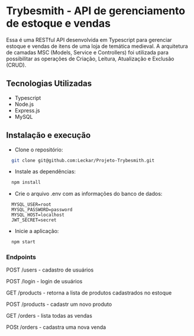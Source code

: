 
# Trybesmith - API de gerenciamento de estoque e vendas

Essa é uma RESTful API desenvolvida em Typescript para gerenciar estoque e vendas de itens de uma loja de temática medieval. A arquitetura de camadas MSC (Models, Service e Controllers) foi utilizada para possibilitar as operações de Criação, Leitura, Atualização e Exclusão (CRUD).

## Tecnologias Utilizadas
 - Typescript
 - Node.js
 - Express.js
 - MySQL

## Instalação e execução
 - Clone o repositório:
```bash
  git clone git@github.com:Leckar/Projeto-Trybesmith.git
```
 - Instale as dependências:
```bash
  npm install
```
 - Crie o arquivo .env com as informações do banco de dados:
```shell
  MYSQL_USER=root
  MYSQL_PASSWORD=password
  MYSQL_HOST=localhost
  JWT_SECRET=secret
```
 - Inicie a aplicação:
```bash
  npm start
```
### Endpoints

POST /users - cadastro de usuários

POST /login - login de usuários

GET /products - retorna a lista de produtos cadastrados no estoque

POST /products - cadastr um novo produto

GET /orders - lista todas as vendas

POSt /orders - cadastra uma nova venda
